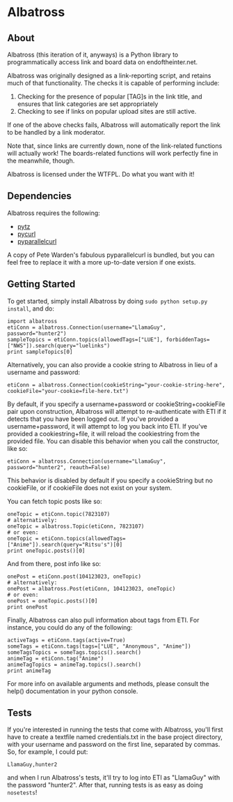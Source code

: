 Albatross
=========

About
-----

Albatross (this iteration of it, anyways) is a Python library to programmatically access link and board data on endoftheinter.net. 

Albatross was originally designed as a link-reporting script, and retains much of that functionality. The checks it is capable of performing include:

1. Checking for the presence of popular [TAG]s in the link title, and ensures that link categories are set appropriately
2. Checking to see if links on popular upload sites are still active.

If one of the above checks fails, Albatross will automatically report the link to be handled by a link moderator. 

Note that, since links are currently down, none of the link-related functions will actually work! The boards-related functions will work perfectly fine in the meanwhile, though.

Albatross is licensed under the WTFPL. Do what you want with it!

Dependencies
------------

Albatross requires the following:

* [pytz](http://pytz.sourceforge.net)
* [pycurl](http://pycurl.sourceforge.net)
* [pyparallelcurl](https://github.com/petewarden/pyparallelcurl)

A copy of Pete Warden's fabulous pyparallelcurl is bundled, but you can feel free to replace it with a more up-to-date version if one exists.

Getting Started
---------------

To get started, simply install Albatross by doing `sudo python setup.py install`, and do:

    import albatross
    etiConn = albatross.Connection(username="LlamaGuy", password="hunter2")
    sampleTopics = etiConn.topics(allowedTags=["LUE"], forbiddenTags=["NWS"]).search(query="luelinks")
    print sampleTopics[0]

Alternatively, you can also provide a cookie string to Albatross in lieu of a username and password:

    etiConn = albatross.Connection(cookieString="your-cookie-string-here", cookieFile="your-cookie=file-here.txt")

By default, if you specify a username+password or cookieString+cookieFile pair upon construction, Albatross will attempt to re-authenticate with ETI if it detects that you have been logged out. If you've provided a username+password, it will attempt to log you back into ETI. If you've provided a cookiestring+file, it will reload the cookiestring from the provided file. You can disable this behavior when you call the constructor, like so:

    etiConn = albatross.Connection(username="LlamaGuy", password="hunter2", reauth=False)

This behavior is disabled by default if you specify a cookieString but no cookieFile, or if cookieFile does not exist on your system.

You can fetch topic posts like so:
    
    oneTopic = etiConn.topic(7823107)
    # alternatively:
    oneTopic = albatross.Topic(etiConn, 7823107)
    # or even:
    oneTopic = etiConn.topics(allowedTags=["Anime"]).search(query="Ritsu's")[0]
    print oneTopic.posts()[0]

And from there, post info like so:

    onePost = etiConn.post(104123023, oneTopic)
    # alternatively:
    onePost = albatross.Post(etiConn, 104123023, oneTopic)
    # or even:
    onePost = oneTopic.posts()[0]
    print onePost

Finally, Albatross can also pull information about tags from ETI. For instance, you could do any of the following:
    
    activeTags = etiConn.tags(active=True)
    someTags = etiConn.tags(tags=["LUE", "Anonymous", "Anime"])
    someTagsTopics = someTags.topics().search()
    animeTag = etiConn.tag("Anime")
    animeTagTopics = animeTag.topics().search()
    print animeTag

For more info on available arguments and methods, please consult the help() documentation in your python console.

Tests
-----

If you're interested in running the tests that come with Albatross, you'll first have to create a textfile named credentials.txt in the base project directory, with your username and password on the first line, separated by commas. So, for example, I could put:

`LlamaGuy,hunter2`

and when I run Albatross's tests, it'll try to log into ETI as "LlamaGuy" with the password "hunter2". After that, running tests is as easy as doing `nosetests`!